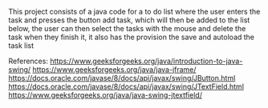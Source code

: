 This project consists of a java code for a to do list where the user enters the task and presses the button add task, which will then be added to the list below, the user can then select the tasks with the mouse and delete the task when they finish it, it also has the provision the save and autoload the task list

References: 
https://www.geeksforgeeks.org/java/introduction-to-java-swing/
https://www.geeksforgeeks.org/java/java-jframe/
https://docs.oracle.com/javase/8/docs/api/javax/swing/JButton.html
https://docs.oracle.com/javase/8/docs/api/javax/swing/JTextField.html
https://www.geeksforgeeks.org/java/java-swing-jtextfield/
